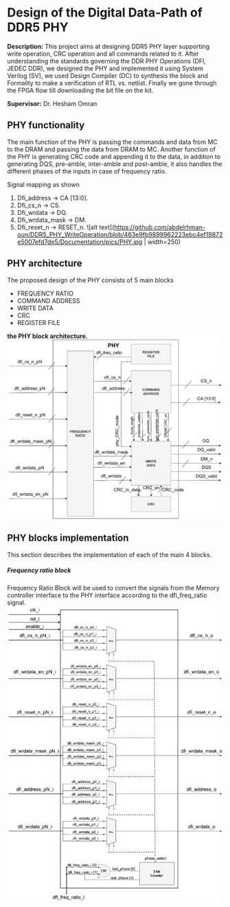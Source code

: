 # Design of the Digital Data-Path of DDR5 PHY 

**Description:** This project aims at designing DDR5 PHY layer supporting write operation, CRC operation and all commands related to it. After understanding the standards governing the DDR PHY Operations (DFI, JEDEC DDR), we designed the PHY and implemented it using System Verilog (SV), we used Design Compiler (DC) to synthesis the block and Formality to make a verification of RTL vs. netlist. Finally we gone through the FPGA flow till downloading the bit file on the kit.

**Supervisor:** Dr. Hesham Omran

## PHY functionality
   The main function of the PHY is passing the commands and data from MC to the DRAM and passing the data from DRAM to MC. Another function of the PHY is generating CRC code and appending it to the data, in addition to generating DQS, pre-amble, inter-amble and post-amble, it also handles the different phases of the inputs in case of frequency ratio.

Signal mapping as shown
  1.	Dfi_address -> CA [13:0]. 
  2.	Dfi_cs_n -> CS. 
  3.	Dfi_wrdata -> DQ. 
  4.	Dfi_wrdata_mask -> DM. 
  5.	Dfi_reset_n -> RESET_n. 
![alt text](https://github.com/abdelrhman-oun/DDR5_PHY_WriteOperation/blob/463e9fb9899962223ebc4ef19872e5007efd7de5/Documentation/pics/PHY.jpg | width=250)

## PHY architecture
The proposed design of the PHY consists of 5 main blocks
- FREQUENCY RATIO
- COMMAND ADDRESS
- WRITE DATA
- CRC
- REGISTER FILE

**the PHY block architecture.**
![alt text](https://github.com/abdelrhman-oun/DDR5_PHY_WriteOperation/blob/afdf16c12f79a5e9ba234fbcccdd98ad97188e61/Documentation/pics/architecture.jpg)

## PHY blocks implementation
This section describes the implementation of each of the main 4 blocks.

##### Frequency ratio block
Frequency Ratio Block will be used to convert the signals from the Memory controller interface to the PHY interface according to the dfi_freq_ratio signal.
![alt text](https://github.com/abdelrhman-oun/DDR5_PHY_WriteOperation/blob/afdf16c12f79a5e9ba234fbcccdd98ad97188e61/Documentation/pics/freq.jpg)



